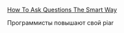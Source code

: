 [How To Ask Questions The Smart Way](http://www.catb.org/~esr/faqs/smart-questions.html)  

Программисты повышают свой piar  
